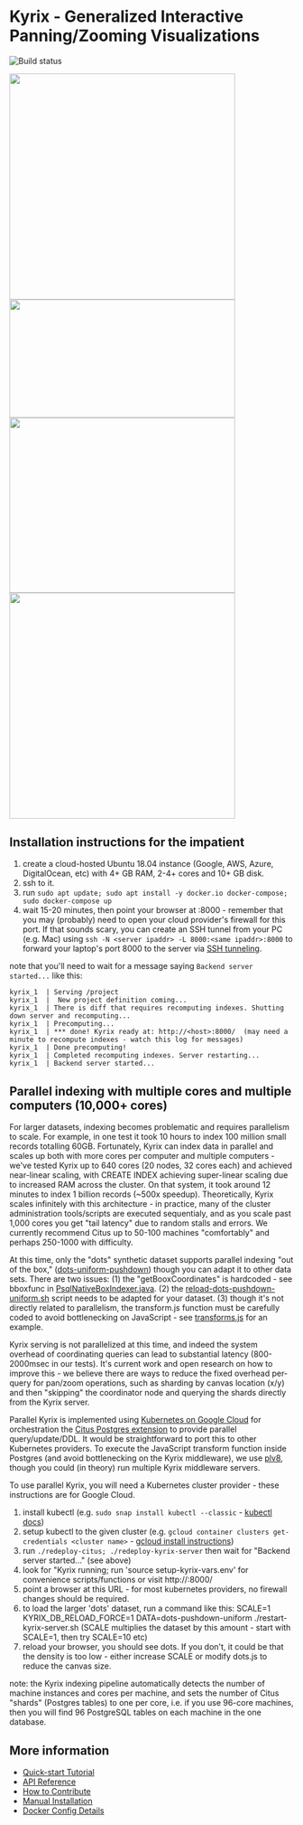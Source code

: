 
# Kyrix - Generalized Interactive Panning/Zooming Visualizations

![Build status](https://travis-ci.org/tracyhenry/Kyrix.svg?branch=master)

<p float="left">
  <img src="https://github.com/tracyhenry/Kyrix/blob/master/img/usmap_demo.gif" width="400" />
  <img src="https://github.com/tracyhenry/Kyrix/blob/master/img/forest_demo.gif" width="400" height="209.33"/>
  <img src="https://github.com/tracyhenry/Kyrix/blob/master/img/nba_demo.gif" width="400" height="309.33" />
  <img src="https://github.com/tracyhenry/Kyrix/blob/master/img/flare_demo.gif" width="400"/>
</p>

## Installation instructions for the impatient

1. create a cloud-hosted Ubuntu 18.04 instance (Google, AWS, Azure, DigitalOcean, etc) with 4+ GB RAM, 2-4+ cores and 10+ GB disk.
2. ssh to it.
3. run `sudo apt update; sudo apt install -y docker.io docker-compose; sudo docker-compose up`
4. wait 15-20 minutes, then point your browser at <ip address>:8000 - remember that you may (probably) need to open your cloud provider's firewall for this port. If that sounds scary, you can create an SSH tunnel from your PC (e.g. Mac) using `ssh -N <server ipaddr> -L 8000:<same ipaddr>:8000` to forward your laptop's port 8000 to the server via [SSH tunneling](https://www.tecmint.com/create-ssh-tunneling-port-forwarding-in-linux/).

note that you'll need to wait for a message saying `Backend server started...` like this:
```
kyrix_1  | Serving /project
kyrix_1  |  New project definition coming...
kyrix_1  | There is diff that requires recomputing indexes. Shutting down server and recomputing...
kyrix_1  | Precomputing...
kyrix_1  | *** done! Kyrix ready at: http://<host>:8000/  (may need a minute to recompute indexes - watch this log for messages)
kyrix_1  | Done precomputing!
kyrix_1  | Completed recomputing indexes. Server restarting...
kyrix_1  | Backend server started...
```

## Parallel indexing with multiple cores and multiple computers (10,000+ cores)

For larger datasets, indexing becomes problematic and requires parallelism to scale. For example, in one test it took 10 hours to index 100 million small records totalling 60GB. Fortunately, Kyrix can index data in parallel and scales up both with more cores per computer and multiple computers - we've tested Kyrix up to 640 cores (20 nodes, 32 cores each) and achieved near-linear scaling, with CREATE INDEX achieving super-linear scaling due to increased RAM across the cluster. On that system, it took around 12 minutes to index 1 billion records (~500x speedup). Theoretically, Kyrix scales infinitely with this architecture - in practice, many of the cluster administration tools/scripts are executed sequentialy, and as you scale past 1,000 cores you get "tail latency" due to random stalls and errors. We currently recommend Citus up to 50-100 machines "comfortably" and perhaps 250-1000 with difficulty.

At this time, only the "dots" synthetic dataset supports parallel indexing "out of the box," ([dots-uniform-pushdown](/compiler/examples/dots-pushdown-uniform)) though you can adapt it to other data sets. There are two issues: (1) the "getBooxCoordinates" is hardcoded - see bboxfunc in [PsqlNativeBoxIndexer.java](/blob/distribute_citus/back-end/src/main/java/index/PsqlNativeBoxIndexer.java). (2) the [reload-dots-pushdown-uniform.sh](/compiler/examples/dots-pushdown-uniform/reload-dots-pushdown-uniform.sh) script needs to be adapted for your dataset. (3) though it's not directly related to parallelism, the transform.js function must be carefully coded to avoid bottlenecking on JavaScript - see [transforms.js](https://github.com/tracyhenry/Kyrix/blob/distribute_citus/compiler/examples/dots-pushdown-uniform/transforms.js) for an example.

Kyrix serving is not parallelized at this time, and indeed the system overhead of coordinating queries can lead to substantial latency (800-2000msec in our tests). It's current work and open research on how to improve this - we believe there are ways to reduce the fixed overhead per-query for pan/zoom operations, such as sharding by canvas location (x/y) and then "skipping" the coordinator node and querying the shards directly from the Kyrix server.

Parallel Kyrix is implemented using [Kubernetes on Google Cloud](https://cloud.google.com/kubernetes-engine/) for orchestration the [Citus Postgres extension](https://citusdata.com) to provide parallel query/update/DDL. It would be straightforward to port this to other Kubernetes providers. To execute the JavaScript transform function inside Postgres (and avoid bottlenecking on the Kyrix middleware), we use [plv8](https://www.google.com/search?q=plv8), though you could (in theory) run multiple Kyrix middleware servers.

To use parallel Kyrix, you will need a Kubernetes cluster provider - these instructions are for Google Cloud.

1. install kubectl  (e.g. `sudo snap install kubectl --classic` - [kubectl docs](https://kubernetes.io/docs/tasks/tools/install-kubectl/))
2. setup kubectl to the given cluster (e.g. `gcloud container clusters get-credentials <cluster name>` - [gcloud install instructions](https://cloud.google.com/sdk/docs/downloads-apt-get))
3. run `./redeploy-citus; ./redeploy-kyrix-server` then wait for "Backend server started..." (see above)
4. look for "Kyrix running; run 'source setup-kyrix-vars.env' for convenience scripts/functions or visit http://<ipaddr>:8000/
5. point a browser at this URL - for most kubernetes providers, no firewall changes should be required.
6. to load the larger 'dots' dataset, run a command like this: SCALE=1 KYRIX_DB_RELOAD_FORCE=1  DATA=dots-pushdown-uniform ./restart-kyrix-server.sh
(SCALE multiplies the dataset by this amount - start with SCALE=1, then try SCALE=10 etc)
7. reload your browser, you should see dots.  If you don't, it could be that the density is too low - either increase SCALE or modify dots.js to reduce the canvas size.

note: the Kyrix indexing pipeline automatically detects the number of machine instances and cores per machine, and sets the number of Citus "shards" (Postgres tables) to one per core, i.e. if you use 96-core machines, then you will find 96 PostgreSQL tables on each machine in the one database.


## More information
* [Quick-start Tutorial](https://github.com/tracyhenry/Kyrix/wiki/Tutorial)
* [API Reference](https://github.com/tracyhenry/Kyrix/wiki/API-Reference)
* [How to Contribute](https://github.com/tracyhenry/Kyrix/wiki/How-to-Contribute)
* [Manual Installation](https://github.com/tracyhenry/Kyrix/wiki/Installation-Details)
* [Docker Config Details](https://github.com/tracyhenry/Kyrix/wiki/Docker-Config-Details)
